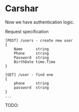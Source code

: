 # Carshar

Now we have authentication logic.

Request specification

    [POST] /users - create new user
    {
    	Name      string
    	Phone     string
    	Password  string
    	BirthDate time.Time
    }

    [GET] /user - find one
    {
        phone     string
        password  string
    }
    ...


TODO:

